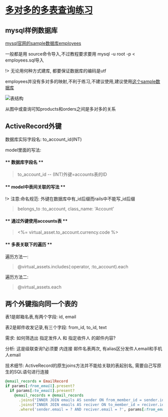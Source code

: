 # [多对多的多表查询练习](/2019/hainan/join-query)

## mysql样例数据库

[mysql官网的sample数据库employees](https://dev.mysql.com/doc/index-other.html)

一般都是用 source命令导入,不过教程要求要用 mysql -u root -p < employees.sql导入

!> 无论用何种方式建库, 都要保证数据库的编码是utf

employees并没有多对多的映射,不利于练习,不建议使用,建议使用[这个sample数据库](http://www.mysqltutorial.org/mysql-sample-database.aspx)

![表结构](http://www.mysqltutorial.org/wp-content/uploads/2009/12/MySQL-Sample-Database-Schema.png)

从图中或查询可知products和orders之间是多对多的关系

## ActiveRecord外键

数据库实际字段名: to_account_id(INT)

model里面的写法:

<!-- tabs:start -->

#### ** 数据库字段名 **

> to_account_id -- (INT)外键=accounts表的ID

#### ** model中表间关联的写法 **

!> 注意:命名规范: 外键在数据库中有_id后缀而rails中不能写_id后缀

> belongs_to :to_account, class_name: 'Account'

#### ** 通过外键使用accounts表 **

> &lt;%= virtual_asset.to_account.currency.code %>

#### ** 多表关联下的遍历 **

遍历方法一:

> @virtual_assets.includes(:operator, :to_account).each

遍历方法二:

> @virtual_assets.each 

<!-- tabs:end -->

## 两个外键指向同一个表的

表1是邮箱名表,有两个字段: id, email

表2是邮件收发记录,有三个字段: from_id, to_id, text

需求: 如何筛选出 指定发件人 和 指定收件人 的邮件内容?

分析: 这是级联查询?必须要 内连接 邮件名表两次, 有alias区分发件人email和手机人email

技术细节: ActiveRecord的原生joins方法并不能给关联的表起别名, 需要自己写原生的SQL语句进行连接

```ruby
@email_records = EmailRecord
if params[:from_email].present?
  if params[:to_email].present?
    @email_records = @email_records
      .joins("INNER JOIN emails AS sender ON from_member_id = sender.id")
      .joins("INNER JOIN emails AS reciver ON to_member_id = reciver.id")
      .where('sender.email = ? AND reciver.email = ?', params[:from_email], params[:to_email])
```

